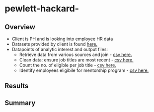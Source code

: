 # pewlett-hackard-

## Overview
* Client is PH and is looking into employee HR data
* Datasets provided by client is found [here.](https://github.com/nabilram/pewlett-hackard-analysis/tree/main/Data)
* Datapoints of analytic interest and output files:
    * Retrieve data from various sources and join - [csv here.](https://github.com/nabilram/pewlett-hackard-analysis/blob/main/Queries/retirement_titles.csv)
    * Clean data: ensure job titles are most recent - [csv here.](https://github.com/nabilram/pewlett-hackard-analysis/blob/main/Queries/unique_titles.csv)
    * Count the no. of eligible per job title - [csv here.](https://github.com/nabilram/pewlett-hackard-analysis/blob/main/Queries/retiring_titles.csv)
    * Identify employees eligibile for mentorship program - [csv here.](https://github.com/nabilram/pewlett-hackard-analysis/blob/main/Queries/mentorship_eligibility.csv)
## Results
## Summary